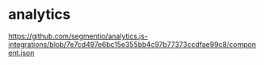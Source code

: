 # analytics

https://github.com/segmentio/analytics.js-integrations/blob/7e7cd497e6bc15e355bb4c97b77373ccdfae99c8/component.json